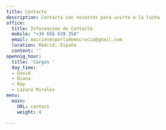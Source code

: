 ```yaml
---
title: Contacto
description: Contacta con nosotros para unirte a la lucha
office:
  title: Información de Contacto
  mobile: "+34 656 639 358"
  email: maccionesporlademocracia@gmail.com
  location: Madrid, España
  content: ''
opennig_hour:
  title: 'Cargos '
  day_time:
  - David
  - Diana
  - Ray
  - Lazaro Mireles
menu:
  main:
    URL: contact
    weight: 4

---
```

